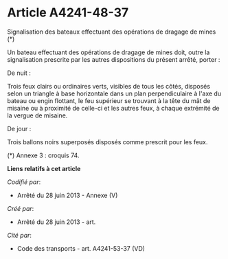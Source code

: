 # Article A4241-48-37

Signalisation des bateaux effectuant des opérations de dragage de mines (*)

Un bateau effectuant des opérations de dragage de mines doit, outre la signalisation prescrite par les autres dispositions du
présent arrêté, porter :

De nuit :

Trois feux clairs ou ordinaires verts, visibles de tous les côtés, disposés selon un triangle à base horizontale dans un plan
perpendiculaire à l'axe du bateau ou engin flottant, le feu supérieur se trouvant à la tête du mât de misaine ou à proximité
de celle-ci et les autres feux, à chaque extrémité de la vergue de misaine.

De jour :

Trois ballons noirs superposés disposés comme prescrit pour les feux.

(*) Annexe 3 : croquis 74.

**Liens relatifs à cet article**

_Codifié par_:

  - Arrêté du 28 juin 2013 -  Annexe (V)

_Créé par_:

  - Arrêté du 28 juin 2013 - art.

_Cité par_:

  - Code des transports - art. A4241-53-37 (VD)
